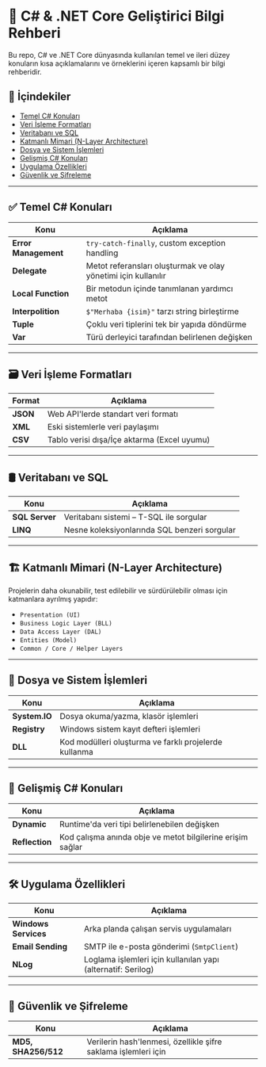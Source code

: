 # 🧠 C# & .NET Core Geliştirici Bilgi Rehberi

Bu repo, C# ve .NET Core dünyasında kullanılan temel ve ileri düzey konuların kısa açıklamalarını ve örneklerini içeren kapsamlı bir bilgi rehberidir. 

## 🚀 İçindekiler

- [Temel C# Konuları](#temel-c-konuları)
- [Veri İşleme Formatları](#veri-işleme-formatları)
- [Veritabanı ve SQL](#veritabanı-ve-sql)
- [Katmanlı Mimari (N-Layer Architecture)](#katmanlı-mimari-n-layer-architecture)
- [Dosya ve Sistem İşlemleri](#dosya-ve-sistem-işlemleri)
- [Gelişmiş C# Konuları](#gelişmiş-c-konuları)
- [Uygulama Özellikleri](#uygulama-özellikleri)
- [Güvenlik ve Şifreleme](#güvenlik-ve-şifreleme)

---

## ✅ Temel C# Konuları

| Konu | Açıklama |
|------|----------|
| **Error Management** | `try-catch-finally`, custom exception handling |
| **Delegate** | Metot referansları oluşturmak ve olay yönetimi için kullanılır |
| **Local Function** | Bir metodun içinde tanımlanan yardımcı metot |
| **Interpolition** | `$"Merhaba {isim}"` tarzı string birleştirme |
| **Tuple** | Çoklu veri tiplerini tek bir yapıda döndürme |
| **Var** | Türü derleyici tarafından belirlenen değişken |

---

## 🗃️ Veri İşleme Formatları

| Format | Açıklama |
|--------|----------|
| **JSON** | Web API'lerde standart veri formatı |
| **XML** | Eski sistemlerle veri paylaşımı |
| **CSV** | Tablo verisi dışa/İçe aktarma (Excel uyumu) |

---

## 🛢️ Veritabanı ve SQL

| Konu | Açıklama |
|------|----------|
| **SQL Server** | Veritabanı sistemi – T-SQL ile sorgular |
| **LINQ** | Nesne koleksiyonlarında SQL benzeri sorgular |

---

## 🏗️ Katmanlı Mimari (N-Layer Architecture)

Projelerin daha okunabilir, test edilebilir ve sürdürülebilir olması için katmanlara ayrılmış yapıdır:

- `Presentation (UI)`
- `Business Logic Layer (BLL)`
- `Data Access Layer (DAL)`
- `Entities (Model)`
- `Common / Core / Helper Layers`

---

## 📁 Dosya ve Sistem İşlemleri

| Konu | Açıklama |
|------|----------|
| **System.IO** | Dosya okuma/yazma, klasör işlemleri |
| **Registry** | Windows sistem kayıt defteri işlemleri |
| **DLL** | Kod modülleri oluşturma ve farklı projelerde kullanma |

---

## 🧠 Gelişmiş C# Konuları

| Konu | Açıklama |
|------|----------|
| **Dynamic** | Runtime'da veri tipi belirlenebilen değişken |
| **Reflection** | Kod çalışma anında obje ve metot bilgilerine erişim sağlar |

---

## 🛠️ Uygulama Özellikleri

| Konu | Açıklama |
|------|----------|
| **Windows Services** | Arka planda çalışan servis uygulamaları |
| **Email Sending** | SMTP ile e-posta gönderimi (`SmtpClient`) |
| **NLog** | Loglama işlemleri için kullanılan yapı (alternatif: Serilog) |

---

## 🔐 Güvenlik ve Şifreleme

| Konu | Açıklama |
|------|----------|
| **MD5, SHA256/512** | Verilerin hash'lenmesi, özellikle şifre saklama işlemleri için |
